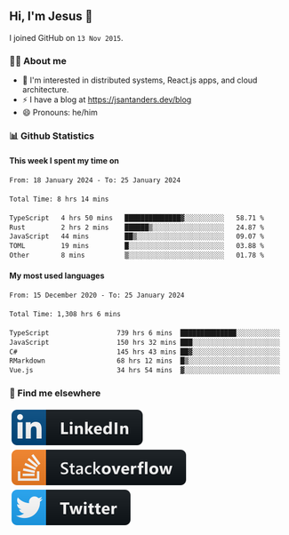 ## Hi, I'm Jesus 👋

I joined GitHub on `13 Nov 2015`.

<!-- Talking about you -->

### 👨‍💻 About me

- 👦 I'm interested in distributed systems, React.js apps, and cloud architecture.
- ⚡️ I have a blog at <https://jsantanders.dev/blog>
- 😄 Pronouns: he/him

### 📊 Github Statistics

#### This week I spent my time on

<!--START_SECTION:weekly-->

```txt
From: 18 January 2024 - To: 25 January 2024

Total Time: 8 hrs 14 mins

TypeScript   4 hrs 50 mins   ██████████████▓░░░░░░░░░░   58.71 %
Rust         2 hrs 2 mins    ██████▒░░░░░░░░░░░░░░░░░░   24.87 %
JavaScript   44 mins         ██▒░░░░░░░░░░░░░░░░░░░░░░   09.07 %
TOML         19 mins         █░░░░░░░░░░░░░░░░░░░░░░░░   03.88 %
Other        8 mins          ▒░░░░░░░░░░░░░░░░░░░░░░░░   01.78 %
```

<!--END_SECTION:weekly-->

#### My most used languages

<!--START_SECTION:alltime-->

```txt
From: 15 December 2020 - To: 25 January 2024

Total Time: 1,308 hrs 6 mins

TypeScript                 739 hrs 6 mins  ██████████████░░░░░░░░░░░   56.50 %
JavaScript                 150 hrs 32 mins ███░░░░░░░░░░░░░░░░░░░░░░   11.51 %
C#                         145 hrs 43 mins ██▓░░░░░░░░░░░░░░░░░░░░░░   11.14 %
RMarkdown                  68 hrs 12 mins  █▒░░░░░░░░░░░░░░░░░░░░░░░   05.21 %
Vue.js                     34 hrs 54 mins  ▓░░░░░░░░░░░░░░░░░░░░░░░░   02.67 %
```

<!--END_SECTION:alltime-->

### 📢 Find me elsewhere

<p>
  <a target="_blank" href="https://linkedin.com/in/jsantanders">
    <img src="https://github.com/jsantanders/jsantanders/blob/master/img/linkedin.svg" alt="LinkedIn" style="vertical-align:top; margin:4px">
  </a>
  
  <a target="_blank" href="https://stackoverflow.com/users/7318331/jesus-santander">
    <img src="https://github.com/jsantanders/jsantanders/blob/master/img/stackoverflow.svg" alt="StackOverflow" style="vertical-align:top; margin:4px">
  </a>
  
  <a target="_blank" href="http://twitter.com/jsantanders">
    <img src="https://github.com/jsantanders/jsantanders/blob/master/img/twitter.svg" alt="Twitter" style="vertical-align:top; margin:4px">
  </a>
</p>
